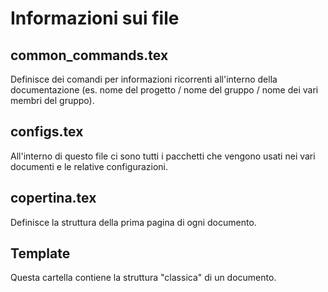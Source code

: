 # Informazioni sui file 

## common_commands.tex 
Definisce dei comandi per informazioni ricorrenti all'interno della documentazione (es. nome del progetto / nome del gruppo / nome dei vari membri del gruppo). 

## configs.tex 
All'interno di questo file ci sono tutti i pacchetti che vengono usati nei vari documenti e le relative configurazioni.

## copertina.tex 
Definisce la struttura della prima pagina di ogni documento.

## Template 
Questa cartella contiene la struttura "classica" di un documento. 